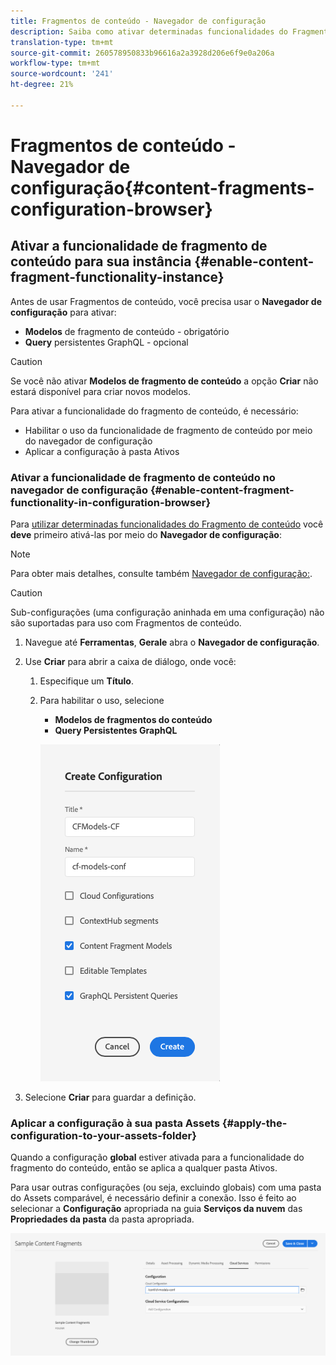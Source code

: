 ```yaml
---
title: Fragmentos de conteúdo - Navegador de configuração
description: Saiba como ativar determinadas funcionalidades do Fragmento de conteúdo no Navegador de configuração.
translation-type: tm+mt
source-git-commit: 260578950833b96616a2a3928d206e6f9e0a206a
workflow-type: tm+mt
source-wordcount: '241'
ht-degree: 21%

---
```



# Fragmentos de conteúdo - Navegador de configuração{#content-fragments-configuration-browser}

## Ativar a funcionalidade de fragmento de conteúdo para sua instância {#enable-content-fragment-functionality-instance}

Antes de usar Fragmentos de conteúdo, você precisa usar o **Navegador de configuração** para ativar:

* **Modelos**  de fragmento de conteúdo - obrigatório
* **Query**  persistentes GraphQL - opcional

>[!CAUTION]
>
>Se você não ativar **Modelos de fragmento de conteúdo** a opção **Criar** não estará disponível para criar novos modelos.

Para ativar a funcionalidade do fragmento de conteúdo, é necessário:

* Habilitar o uso da funcionalidade de fragmento de conteúdo por meio do navegador de configuração
* Aplicar a configuração à pasta Ativos

### Ativar a funcionalidade de fragmento de conteúdo no navegador de configuração {#enable-content-fragment-functionality-in-configuration-browser}

Para [utilizar determinadas funcionalidades do Fragmento de conteúdo](#creating-a-content-fragment-model) você **deve** primeiro ativá-las por meio do **Navegador de configuração**:

>[!NOTE]
>
>Para obter mais detalhes, consulte também [Navegador de configuração:](/help/implementing/developing/introduction/configurations.md#using-configuration-browser).

>[!CAUTION]
>
>Sub-configurações (uma configuração aninhada em uma configuração) não são suportadas para uso com Fragmentos de conteúdo.

1. Navegue até **Ferramentas**, **Gerale** abra o **Navegador de configuração**.

1. Use **Criar** para abrir a caixa de diálogo, onde você:

   1. Especifique um **Título**.
   1. Para habilitar o uso, selecione
      * **Modelos de fragmentos do conteúdo**
      * **Query Persistentes GraphQL**

      ![Definir configuração](assets/cfm-conf-01.png)


1. Selecione **Criar** para guardar a definição.

<!-- 1. Select the location appropriate to your website. -->

### Aplicar a configuração à sua pasta Assets {#apply-the-configuration-to-your-assets-folder}

Quando a configuração **global** estiver ativada para a funcionalidade do fragmento do conteúdo, então se aplica a qualquer pasta Ativos.

Para usar outras configurações (ou seja, excluindo globais) com uma pasta do Assets comparável, é necessário definir a conexão. Isso é feito ao selecionar a **Configuração** apropriada na guia **Serviços da nuvem** das **Propriedades da pasta** da pasta apropriada.

![Aplicar configuração](assets/cfm-conf-02.png)